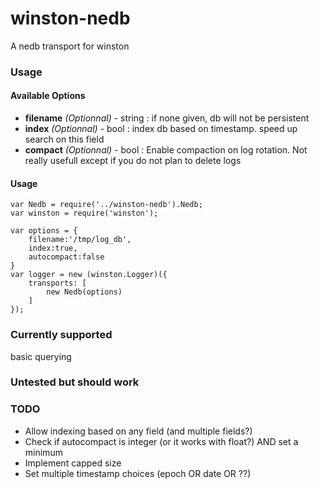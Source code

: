 winston-nedb
============

A nedb transport for winston

### Usage

#### Available Options

- __filename__ _(Optionnal)_ - string : if none given, db will not be persistent
- __index__ _(Optionnal)_ - bool : index db based on timestamp. speed up search on this field
- __compact__ _(Optionnal)_ - bool : Enable compaction on log rotation. Not really usefull except if you do not plan to delete logs

#### Usage

    var Nedb = require('../winston-nedb').Nedb;
    var winston = require('winston');
    
    var options = {
        filename:'/tmp/log_db',
        index:true,
        autocompact:false
    }
    var logger = new (winston.Logger)({
        transports: [
            new Nedb(options)
        ]
    });

### Currently supported

basic querying


### Untested but should work

### TODO

- Allow indexing based on any field (and multiple fields?)
- Check if autocompact is integer (or it works with float?) AND set a minimum
- Implement capped size
- Set multiple timestamp choices (epoch OR date OR ??)
